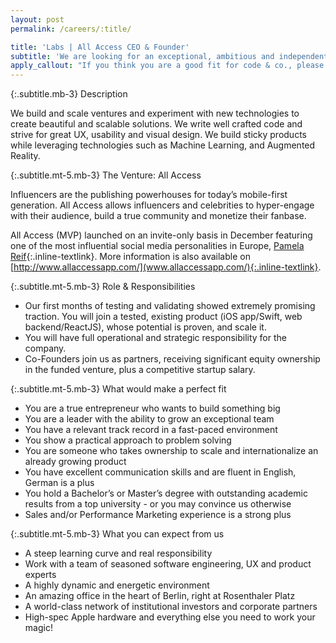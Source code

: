 ```yaml
---
layout: post
permalink: /careers/:title/

title: 'Labs | All Access CEO & Founder'
subtitle: 'We are looking for an exceptional, ambitious and independent Co-Founder and CEO to lead and grow our venture All Access to a truly global, mobile-only brand.'
apply_callout: "If you think you are a good fit for code & co., please reach out with your LinkedIn profile, a cover letter, and an example of your work that you're proud of. We look forward to hearing from you!"
---
```


{:.subtitle.mb-3}
Description

We build and scale ventures and experiment with new technologies to create beautiful and scalable solutions. We write well crafted code and strive for great UX, usability and visual design. We build sticky products while leveraging technologies such as Machine Learning, and Augmented Reality.

{:.subtitle.mt-5.mb-3}
The Venture: All Access

Influencers are the publishing powerhouses for today’s mobile-first generation. All Access allows influencers and celebrities to hyper-engage with their audience, build a true community and monetize their fanbase.

All Access (MVP) launched on an invite-only basis in December featuring one of the most influential social media personalities in Europe, [Pamela Reif](https://www.instagram.com/pamela_rf/){:.inline-textlink}. More information is also available on [http://www.allaccessapp.com/](www.allaccessapp.com/){:.inline-textlink}.

{:.subtitle.mt-5.mb-3}
Role & Responsibilities

- Our first months of testing and validating showed extremely promising traction. You will join a tested, existing product (iOS app/Swift, web backend/ReactJS), whose potential is proven, and scale it.
- You will have full operational and strategic responsibility for the company.
- Co-Founders join us as partners, receiving significant equity ownership in the funded venture, plus a competitive startup salary.



{:.subtitle.mt-5.mb-3}
What would make a perfect fit

- You are a true entrepreneur who wants to build something big
- You are a leader with the ability to grow an exceptional team
- You have a relevant track record in a fast-paced environment
- You show a practical approach to problem solving
- You are someone who takes ownership to scale and internationalize an already growing product
- You have excellent communication skills and are fluent in English, German is a plus
- You hold a Bachelor’s or Master’s degree with outstanding academic results from a top university - or you may convince us otherwise
- Sales and/or Performance Marketing experience is a strong plus



{:.subtitle.mt-5.mb-3}
What you can expect from us

- A steep learning curve and real responsibility
- Work with a team of seasoned software engineering, UX and product experts
- A highly dynamic and energetic environment
- An amazing office in the heart of Berlin, right at Rosenthaler Platz
- A world-class network of institutional investors and corporate partners
- High-spec Apple hardware and everything else you need to work your magic!
